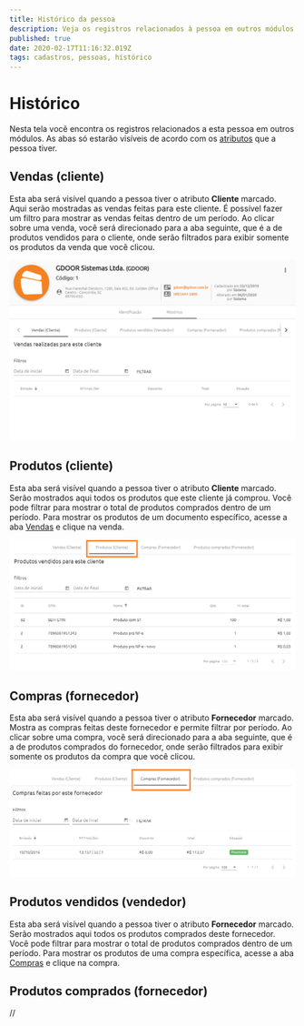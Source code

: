 ```yaml
---
title: Histórico da pessoa
description: Veja os registros relacionados à pessoa em outros módulos do GDOOR WEB
published: true
date: 2020-02-17T11:16:32.019Z
tags: cadastros, pessoas, histórico
---
```


# Histórico

Nesta tela você encontra os registros relacionados a esta pessoa em outros módulos. As abas só estarão visíveis de acordo com os [atributos](/cadastros/pessoas#atributos) que a pessoa tiver.

## Vendas (cliente)

Esta aba será visível quando a pessoa tiver o atributo **Cliente** marcado. Aqui serão mostradas as vendas feitas para este cliente. É possível fazer um filtro para mostrar as vendas feitas dentro de um período. Ao clicar sobre uma venda, você será direcionado para a aba seguinte, que é a de produtos vendidos para o cliente, onde serão filtrados para exibir somente os produtos da venda que você clicou.

![Histórico de vendas para o cliente](/cadastros/pessoas/historico.png)

## Produtos (cliente)

Esta aba será visível quando a pessoa tiver o atributo **Cliente** marcado. Serão mostrados aqui todos os produtos que este cliente já comprou. Você pode filtrar para mostrar o total de produtos comprados dentro de um período. Para mostrar os produtos de um documento específico, acesse a aba [Vendas](#vendas-cliente) e clique na venda.

![Histórico de produtos vendidos para o cliente](/cadastros/pessoas/historico-produtos.png)

## Compras (fornecedor)

Esta aba será visível quando a pessoa tiver o atributo **Fornecedor** marcado. Mostra as compras feitas deste fornecedor e permite filtrar por período. Ao clicar sobre uma compra, você será direcionado para a aba seguinte, que é a de produtos comprados do fornecedor, onde serão filtrados para exibir somente os produtos da compra que você clicou.

![Histórico de compras do fornecedor](/cadastros/pessoas/historico-compras.png)

## Produtos vendidos (vendedor)

Esta aba será visível quando a pessoa tiver o atributo **Fornecedor** marcado. Serão mostrados aqui todos os produtos comprados deste fornecedor. Você pode filtrar para mostrar o total de produtos comprados dentro de um período. Para mostrar os produtos de uma compra específica, acesse a aba [Compras](#compras-fornecedor) e clique na compra.

## Produtos comprados (fornecedor)

//
